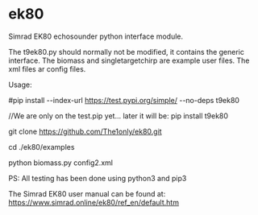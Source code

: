 # ek80
Simrad EK80 echosounder python interface module.

The t9ek80.py should normally not be modified, it contains the generic interface.
The biomass and singletargetchirp are example user files.
The xml files ar config files.

Usage:

 #pip install --index-url https://test.pypi.org/simple/ --no-deps t9ek80
 
 //We are only on the test.pip yet... later it will be: pip install t9ek80

git clone https://github.com/The1only/ek80.git

cd ./ek80/examples

python biomass.py config2.xml


PS: All testing has been done using python3 and pip3 

The Simrad EK80 user manual can be found at: https://www.simrad.online/ek80/ref_en/default.htm


